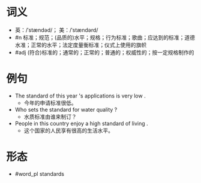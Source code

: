 # 词义
- 英：/ˈstændəd/； 美：/ˈstændərd/
- #n 标准；规范；(品质的)水平；规格；行为标准；歌曲；应达到的标准；道德水准；正常的水平；法定度量衡标准；仪式上使用的旗帜
- #adj (符合)标准的；通常的；正常的；普通的；权威性的；按一定规格制作的
# 例句
- The standard of this year 's applications is very low .
	- 今年的申请标准很低。
- Who sets the standard for water quality ?
	- 水质标准由谁来制订？
- People in this country enjoy a high standard of living .
	- 这个国家的人民享有很高的生活水平。
# 形态
- #word_pl standards
